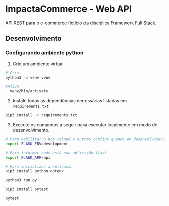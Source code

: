 # ImpactaCommerce - Web API

API REST para o e-commerce fictício da disciplica Framework Full Stack.

## Desenvolvimento

### Configurando ambiente python

1. Crie um ambiente virtual 
```sh 
# Cria
python3 -m venv venv

#Ativa
. venv/bin/activate
```
2. Instale todas as dependências necessárias listadas em `requirements.txt`
```sh
pip3 install -r requirements.txt
```
3. Execute os comandos a seguir para executar localmente em modo de desenvolvimento.

```sh
# Para habilitar o hot reload e outras configs quando em desenvolvimento
export FLASK_ENV=development

# Para informar onde está sua aplicação flask
export FLASK_APP=api

# Para inicializar a aplicação
pip3 install python-dotenv

python3 run.py

pip3 install pytest

pytest
```
